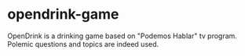 # opendrink-game
OpenDrink is a drinking game based on "Podemos Hablar" tv program. Polemic questions and topics are indeed used.
